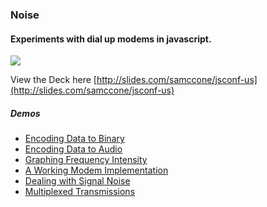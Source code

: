 ### Noise

#### Experiments with dial up modems in javascript.

![](https://s3.amazonaws.com/media-p.slid.es/uploads/305782/images/1300227/modem.png)


View the Deck here
[http://slides.com/samccone/jsconf-us](http://slides.com/samccone/jsconf-us)

##### Demos

* [Encoding Data to Binary](http://samccone.github.io/noise/component-demos/string-to-binary.html)
* [Encoding Data to Audio](http://samccone.github.io/noise/component-demos/string-to-binary-to-wave.html)
* [Graphing Frequency Intensity](http://samccone.github.io/noise/basic-demo/graph.html)
* [A Working Modem Implementation](http://samccone.github.io/noise/basic-demo/everything.html)
* [Dealing with Signal Noise](http://samccone.github.io/noise/basic-demo/noise.html)
* [Multiplexed Transmissions](http://samccone.github.io/noise/basic-demo/plexed.html)
